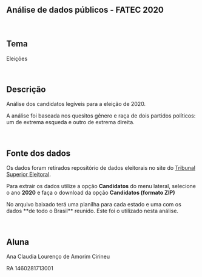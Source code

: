 ## Análise de dados públicos - FATEC 2020
<br />

## Tema 
<p>Eleições</p>
<br />

## Descrição
<p>Análise dos candidatos legíveis para a eleição de 2020.</p>
<p>A análise foi baseada nos quesitos gênero e raça de dois partidos políticos: um de extrema esqueda e outro de extrema direita.</p>
<br />

## Fonte dos dados
<p>Os dados foram retirados repositório de dados eleitorais no site do <a href="http://www.tse.jus.br/eleicoes/estatisticas/repositorio-de-dados-eleitorais-1/repositorio-de-dados-eleitorais">Tribunal Superior Eleitoral</a>.</p>
<p>Para extrair os dados utilize a opção <strong>Candidatos</strong> do menu lateral, selecione o ano <strong>2020</strong> e faça o download da opção <strong>Candidatos (formato ZIP)</strong></p>
<p>No arquivo baixado terá uma planilha para cada estado e uma com os dados **de todo o Brasil** reunido. Este foi o utilizado nesta análise.</p>

<br />

## Aluna
<p>Ana Claudia Lourenço de Amorim Cirineu</p>
<p>RA 1460281713001</p>
